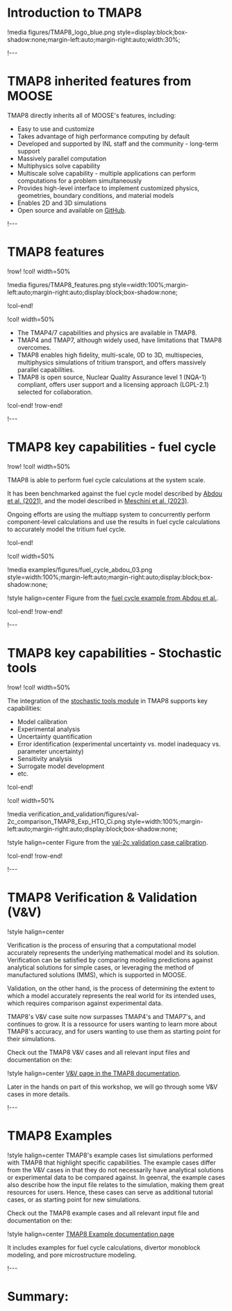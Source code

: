 # Introduction to TMAP8

!media figures/TMAP8_logo_blue.png style=display:block;box-shadow:none;margin-left:auto;margin-right:auto;width:30%;

!---

# TMAP8 inherited features from MOOSE

TMAP8 directly inherits all of MOOSE's features, including:

- Easy to use and customize
- Takes advantage of high performance computing by default
- Developed and supported by INL staff and the community - long-term support
- Massively parallel computation
- Multiphysics solve capability
- Multiscale solve capability - multiple applications can perform computations for a problem simultaneously
- Provides high-level interface to implement customized physics, geometries, boundary conditions, and material models
- Enables 2D and 3D simulations
- Open source and available on [GitHub](https://github.com/idaholab/TMAP8).

!---

# TMAP8 features

!row!
!col! width=50%

!media figures/TMAP8_features.png style=width:100%;margin-left:auto;margin-right:auto;display:block;box-shadow:none;

!col-end!

!col! width=50%

- The TMAP4/7 capabilities and physics are available in TMAP8.
- TMAP4 and TMAP7, although widely used, have limitations that TMAP8 overcomes.
- TMAP8 enables high fidelity, multi-scale, 0D to 3D, multispecies, multiphysics simulations of tritium transport, and offers massively parallel capabilities.
- TMAP8 is open source, Nuclear Quality Assurance level 1 (NQA-1) compliant, offers user support and a licensing approach (LGPL-2.1) selected for collaboration.

!col-end!
!row-end!

!---

# TMAP8 key capabilities - fuel cycle

!row!
!col! width=50%

TMAP8 is able to perform fuel cycle calculations at the system scale.

It has been benchmarked against the fuel cycle model described by [Abdou et al. (2021)](examples/fuel_cycle_Abdou/index.md), and the model described in [Meschini et al. (2023)](examples/fuel_cycle_Meschini/index.md).

Ongoing efforts are using the multiapp system to concurrently perform component-level calculations and use the results in fuel cycle calculations to accurately model the tritium fuel cycle.

!col-end!

!col! width=50%

!media examples/figures/fuel_cycle_abdou_03.png style=width:100%;margin-left:auto;margin-right:auto;display:block;box-shadow:none;

!style halign=center
Figure from the [fuel cycle example from Abdou et al.](examples/fuel_cycle_Abdou/index.md).

!col-end!
!row-end!

!---

# TMAP8 key capabilities - Stochastic tools

!row!
!col! width=50%

The integration of the [stochastic tools module](stochastic_tools/index.md) in TMAP8 supports key capabilities:

- Model calibration
- Experimental analysis
- Uncertainty quantification
- Error identification (experimental uncertainty vs. model inadequacy vs. parameter uncertainty)
- Sensitivity analysis
- Surrogate model development
- etc.

!col-end!

!col! width=50%

!media verification_and_validation/figures/val-2c_comparison_TMAP8_Exp_HTO_Ci.png style=width:100%;margin-left:auto;margin-right:auto;display:block;box-shadow:none;

!style halign=center
Figure from the [val-2c validation case calibration](val-2c.md).

!col-end!
!row-end!

!---

# TMAP8 Verification & Validation (V&V)

!style halign=center

Verification is the process of ensuring that a computational model accurately represents the underlying mathematical model and its solution.
Verification can be satisfied by comparing modeling predictions against analytical solutions for simple cases, or leveraging the method of manufactured solutions (MMS), which is supported in MOOSE.

Validation, on the other hand, is the process of determining the extent to which a model accurately represents the real world for its intended uses, which requires comparison against experimental data.

TMAP8's V&V case suite now surpasses TMAP4's and TMAP7's, and continues to grow. It is a ressource for users wanting to learn more about TMAP8's accuracy, and for users wanting to use them as starting point for their simulations.

Check out the TMAP8 V&V cases and all relevant input files and documentation on the:

!style halign=center
[V&V page in the TMAP8 documentation](https://mooseframework.inl.gov/TMAP8/verification_and_validation/index.html).

Later in the hands on part of this workshop, we will go through some V&V cases in more details.

!---

# TMAP8 Examples

!style halign=center
TMAP8's example cases list simulations performed with TMAP8 that highlight specific capabilities.
The example cases differ from the V&V cases in that they do not necessarily have analytical solutions or experimental data to be compared against.
In geenral, the example cases also describe how the input file relates to the simulation, making them great resources for users. Hence, these cases can serve as additional tutorial cases, or as starting point for new simulations.

Check out the TMAP8 example cases and all relevant input file and documentation on the:

!style halign=center
[TMAP8 Example documentation page](https://mooseframework.inl.gov/TMAP8/examples/index.html)

It includes examples for fuel cycle calculations, divertor monoblock modeling, and pore microstructure modeling.

!---

# Summary:
